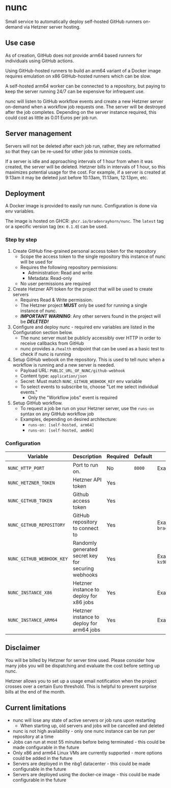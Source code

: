 # nunc

Small service to automatically deploy self-hosted GitHub runners on-demand via Hetzner server hosting.

## Use case

As of creation, GitHub does not provide arm64 based runners for individuals using GitHub actions.

Using GitHub-hosted runners to build an arm64 variant of a Docker image requires emulation on
x86 GitHub-hosted runners which can be slow.

A self-hosted arm64 worker can be connected to a repository, but paying to keep the server running
24/7 can be expensive for infrequent use.

nunc will listen to GitHub workflow events and create a new Hetzner server on-demand when a workflow
job requests one. The server will be destroyed after the job completes. Depending on the server instance
required, this could cost as little as 0.01 Euros per job run.

## Server management

Servers will not be deleted after each job run, rather, they are reformatted so that they can be
re-used for other jobs to minimize costs.

If a server is idle and approaching intervals of 1 hour from when it was created, the server will be
deleted. Hetzner bills in intervals of 1 hour, so this maximizes potential usage for the cost.
For example, if a server is created at 9:13am it may be deleted just before 10:13am, 11:13am, 12:13pm, etc.

## Deployment

A Docker image is provided to easily run nunc. Configuration is done via env variables.

The image is hosted on GHCR: `ghcr.io/bradenrayhorn/nunc`. The `latest` tag or a specific version tag (ex: `0.1.0`) can be used.

### Step by step

1. Create GitHub fine-grained personal access token for the repository
      - Scope the access token to the single repository this instance of nunc will be used for
      - Requires the following repository permissions:
        - Administration: Read and write
        - Metadata: Read-only
      - No user permissions are required
2. Create Hetzner API token for the project that will be used to create servers
      - Requires Read & Write permission.
      - The Hetzner project **MUST** only be used for running a single instance of nunc.
      - _**IMPORTANT WARNING**_: Any other servers found in the project will be _**DELETED!**_
3. Configure and deploy nunc - required env variables are listed in the Configuration section below.
      - The nunc server must be publicly accessibly over HTTP in order to receive callbacks from GitHub
      - nunc provides a `/health` endpoint that can be used as a basic test to check if nunc is running
4. Setup GitHub webook on the repository. This is used to tell nunc when a workflow is running and a new server is needed.
      - Payload URL: `PUBLIC_URL_OF_NUNC/github-webhook`
      - Content type: `application/json`
      - Secret: Must match `NUNC_GITHUB_WEBHOOK_KEY` env variable
      - To select events to subscribe to, choose "Let me select individual events."
        - Only the "Workflow jobs" event is required
5. Setup GitHub workflow.
      - To request a job be run on your Hetzner server, use the `runs-on` syntax on any GitHub workflow job
      - Examples, depending on desired architecture:
        - `runs-on: [self-hosted, arm64]`
        - `runs-on: [self-hosted, amd64]`

### Configuration

| Variable | Description | Required | Default | Values |
| - | - | - | - | - |
| `NUNC_HTTP_PORT` | Port to run on. | No | `8000` | Example: `8080` |
| `NUNC_HETZNER_TOKEN` | Hetzner API token | Yes | | |
| `NUNC_GITHUB_TOKEN` | Github access token | Yes | | |
| `NUNC_GITHUB_REPOSITORY` | GitHub repository to connect to | Yes | | Example: `bradenrayhorn/nunc` |
| `NUNC_GITHUB_WEBHOOK_KEY` | Randomly generated secret key for securing webhooks | Yes | | Example: `ks9M8nVwGeBLACxzr+cSTQ==` |
| `NUNC_INSTANCE_X86` | Hetzner instance to deploy for x86 jobs | Yes | | Example: `cpx31` |
| `NUNC_INSTANCE_ARM64` | Hetzner instance to deploy for arm64 jobs | Yes | | Example: `cax31` |

## Disclaimer

You will be billed by Hetzner for server time used. Please consider how many jobs you will be dispatching
and evaluate the cost before setting up nunc.

Hetzner allows you to set up a usage email notification when the project crosses over a certain Euro
threshold. This is helpful to prevent surprise bills at the end of the month.

## Current limitations

- nunc will lose any state of active servers or job runs upon restarting
  - When starting up, old servers and jobs will be cancelled and deleted
- nunc is not high availability - only one nunc instance can be run per repository at a time
- Jobs can run at most 55 minutes before being terminated - this could be made configurable in the future
- Only x86 and arm64 Linux VMs are currently supported - more options could be added in the future
- Servers are deployed in the nbg1 datacenter - this could be made configurable in the future
- Servers are deployed using the docker-ce image - this could be made configurable in the future

